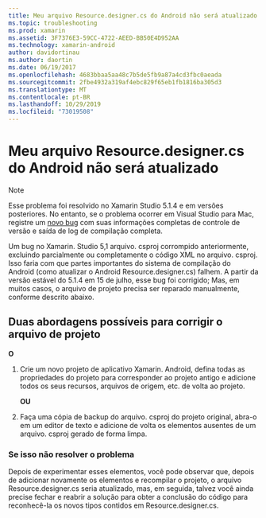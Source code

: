 ```yaml
---
title: Meu arquivo Resource.designer.cs do Android não será atualizado
ms.topic: troubleshooting
ms.prod: xamarin
ms.assetid: 3F7376E3-59CC-4722-AEED-BB50E4D952AA
ms.technology: xamarin-android
author: davidortinau
ms.author: daortin
ms.date: 06/19/2017
ms.openlocfilehash: 4683bbaa5aa48c7b5de5fb9a87a4cd3fbc0aeada
ms.sourcegitcommit: 2fbe4932a319af4ebc829f65eb1fb1816ba305d3
ms.translationtype: MT
ms.contentlocale: pt-BR
ms.lasthandoff: 10/29/2019
ms.locfileid: "73019508"
---
```

# <a name="my-android-resourcedesignercs-file-will-not-update"></a>Meu arquivo Resource.designer.cs do Android não será atualizado

> [!NOTE]
> Esse problema foi resolvido no Xamarin Studio 5.1.4 e em versões posteriores. No entanto, se o problema ocorrer em Visual Studio para Mac, registre um [novo bug](~/cross-platform/troubleshooting/questions/howto-file-bug.md) com suas informações completas de controle de versão e saída de log de compilação completa.

Um bug no Xamarin. Studio 5,1 arquivo. csproj corrompido anteriormente, excluindo parcialmente ou completamente o código XML no arquivo. csproj. Isso faria com que partes importantes do sistema de compilação do Android (como atualizar o Android Resource.designer.cs) falhem. A partir da versão estável do 5.1.4 em 15 de julho, esse bug foi corrigido; Mas, em muitos casos, o arquivo de projeto precisa ser reparado manualmente, conforme descrito abaixo.

## <a name="two-possible-approaches-to-fixing-up-the-project-file"></a>Duas abordagens possíveis para corrigir o arquivo de projeto

**O**

1. Crie um novo projeto de aplicativo Xamarin. Android, defina todas as propriedades do projeto para corresponder ao projeto antigo e adicione todos os seus recursos, arquivos de origem, etc. de volta ao projeto.

   **OU**

2. Faça uma cópia de backup do arquivo. csproj do projeto original, abra-o em um editor de texto e adicione de volta os elementos ausentes de um arquivo. csproj gerado de forma limpa.

### <a name="if-this-does-not-solve-the-problem"></a>Se isso não resolver o problema

Depois de experimentar esses elementos, você pode observar que, depois de adicionar novamente os elementos e recompilar o projeto, o arquivo Resource.designer.cs seria atualizado, mas, em seguida, talvez você ainda precise fechar e reabrir a solução para obter a conclusão do código para reconhecê-la os novos tipos contidos em Resource.designer.cs. 
